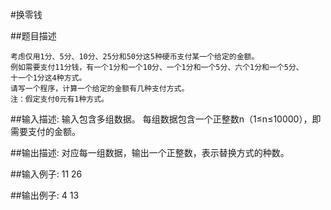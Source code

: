 #换零钱

##题目描述

    考虑仅用1分、5分、10分、25分和50分这5种硬币支付某一个给定的金额。
    例如需要支付11分钱，有一个1分和一个10分、一个1分和一个5分、六个1分和一个5分、
    十一个1分这4种方式。
    请写一个程序，计算一个给定的金额有几种支付方式。
    注：假定支付0元有1种方式。

##输入描述:
    输入包含多组数据。
    每组数据包含一个正整数n（1≤n≤10000），即需要支付的金额。

##输出描述:
    对应每一组数据，输出一个正整数，表示替换方式的种数。

##输入例子:
    11
    26

##输出例子:
    4
    13